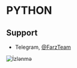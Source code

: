 # PYTHON


## Support

- Telegram, [@FarzTeam](https://t.me/FarzTeam)

![İzlənmə](https://visitor-badge.laobi.icu/badge?page_id=nihatfarz.PYTHONAZ)
